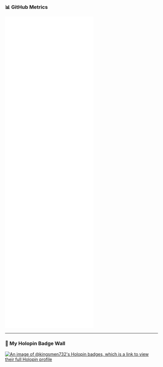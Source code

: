 
### 📊 GitHub Metrics
<script type="text/javascript" src="https://cdnjs.buymeacoffee.com/1.0.0/button.prod.min.js" data-name="bmc-button" data-slug="mitumithilf" data-color="#3ebe5e" data-emoji="👾"  data-font="Poppins" data-text="Buy me a coffee" data-outline-color="#000000" data-font-color="#000000" data-coffee-color="#FFDD00" ></script>
![Metrics](https://github.com/kingsmen732/kingsmen732/blob/main/github-metrics.svg) ![Lysia ASCII](assets/lysia_ascii.gif)


---


### 🏅 My Holopin Badge Wall

[![An image of @kingsmen732's Holopin badges, which is a link to view their full Holopin profile](https://holopin.me/kingsmen732)](https://holopin.io/@kingsmen732)

